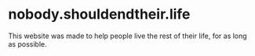 # nobody.shouldendtheir.life

This website was made to help people live the rest of their life, for as long as possible.